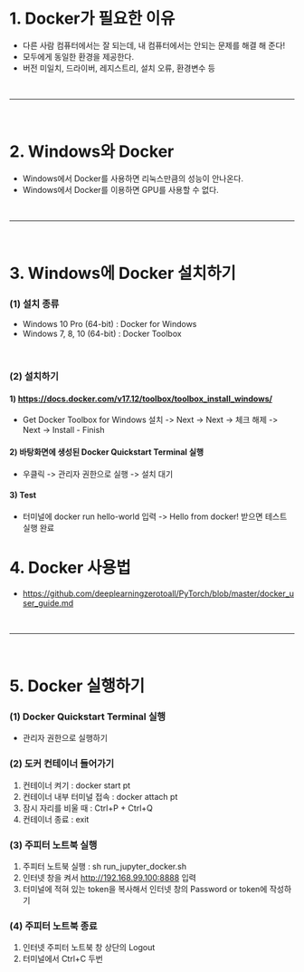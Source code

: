 # 1. Docker가 필요한 이유
 - 다른 사람 컴퓨터에서는 잘 되는데, 내 컴퓨터에서는 안되는 문제를 해결 해 준다!
 - 모두에게 동일한 환경을 제공한다.
 - 버전 미일치, 드라이버, 레지스트리, 설치 오류, 환경변수 등

<br>
<hr>
<br>


# 2. Windows와 Docker
 - Windows에서 Docker를 사용하면 리눅스만큼의 성능이 안나온다.
 - Windows에서 Docker를 이용하면 GPU를 사용할 수 없다.


<br>
<hr>
<br>


# 3. Windows에 Docker 설치하기
### (1) 설치 종류
  - Windows 10 Pro (64-bit) : Docker for Windows
  - Windows 7, 8, 10 (64-bit) : Docker Toolbox

<br>

### (2) 설치하기
####  1) https://docs.docker.com/v17.12/toolbox/toolbox_install_windows/
   - Get Docker Toolbox for Windows 설치 -> Next -> Next -> 체크 해제 -> Next -> Install - Finish

####  2) 바탕화면에 생성된 Docker Quickstart Terminal 실행
   - 우클릭 -> 관리자 권한으로 실행 -> 설치 대기
   
####  3) Test
   - 터미널에 docker run hello-world 입력 -> Hello from docker! 받으면 테스트 실행 완료


# 4. Docker 사용법
 - https://github.com/deeplearningzerotoall/PyTorch/blob/master/docker_user_guide.md
 


<br>
<hr>
<br>

# 5. Docker 실행하기
### (1) Docker Quickstart Terminal 실행
  - 관리자 권한으로 실행하기
  
### (2) 도커 컨테이너 들어가기
  1) 컨테이너 켜기 : docker start pt
  2) 컨테이너 내부 터미널 접속 : docker attach pt
  3) 잠시 자리를 비울 때 : Ctrl+P + Ctrl+Q
  4) 컨테이너 종료 : exit

### (3) 주피터 노트북 실행
  1) 주피터 노트북 실행 : sh run_jupyter_docker.sh
  2) 인터넷 창을 켜서 http://192.168.99.100:8888 입력
  3) 터미널에 적혀 있는 token을 복사해서 인터넷 창의 Password or token에 작성하기

### (4) 주피터 노트북 종료
  1) 인터넷 주피터 노트북 창 상단의 Logout
  2) 터미널에서 Ctrl+C 두번
